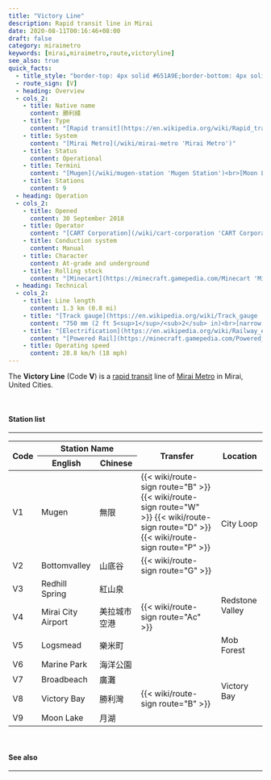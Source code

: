 ```yaml
---
title: "Victory Line"
description: Rapid transit line in Mirai
date: 2020-08-11T00:16:46+08:00
draft: false
category: miraimetro
keywords: [mirai,miraimetro,route,victoryline]
see_also: true
quick_facts:
  - title_style: "border-top: 4px solid #651A9E;border-bottom: 4px solid #651A9E;padding:2px 0;"
  - route_sign: [V]
  - heading: Overview
  - cols_2:
    - title: Native name
      content: 勝利綫
    - title: Type
      content: "[Rapid transit](https://en.wikipedia.org/wiki/Rapid_transit 'Rapid transit')"
    - title: System
      content: "[Mirai Metro](/wiki/mirai-metro 'Mirai Metro')"
    - title: Status
      content: Operational
    - title: Termini
      content: "[Mugen](/wiki/mugen-station 'Mugen Station')<br>[Moon Lake](/wiki/moon-lake-station 'Moon Lake')"
    - title: Stations
      content: 9
  - heading: Operation
  - cols_2:
    - title: Opened
      content: 30 September 2018
    - title: Operator
      content: "[CART Corporation](/wiki/cart-corporation 'CART Corporation')"
    - title: Conduction system
      content: Manual
    - title: Character
      content: At-grade and underground
    - title: Rolling stock
      content: "[Minecart](https://minecraft.gamepedia.com/Minecart 'Minecart')<br>(Purple [Concrete](https://minecraft.gamepedia.com/Concrete 'Concrete'))"
  - heading: Technical
  - cols_2:
    - title: Line length
      content: 1.3 km (0.8 mi)
    - title: "[Track gauge](https://en.wikipedia.org/wiki/Track_gauge 'Track gauge')"
      content: "750 mm (2 ft ​5<sup>1</sup>/<sub>2</sub> in)<br>[narrow gauge](https://en.wikipedia.org/wiki/Narrow-gauge_railway 'Narrow-gauge railway')"
    - title: "[Electrification](https://en.wikipedia.org/wiki/Railway_electrification_system 'Railway electrification system')"
      content: "[Powered Rail](https://minecraft.gamepedia.com/Powered_Rail 'Powered Rail')"
    - title: Operating speed
      content: 28.8 km/h (18 mph)
---
```


The **Victory Line** (Code **V**) is a [rapid transit](https://en.wikipedia.org/wiki/Rapid_transit "Rapid transit") line of [Mirai Metro](/wiki/mirai-metro "Mirai Metro") in Mirai, United Cities.

<br>

#### Station list

---

<div class="table-responsive">
  <table class="table table-sm table-bordered table-700 text-center">
    <thead class="thead-light">
      <tr>
        <th rowspan="2" class="align-middle">Code</th>
        <th colspan="2">Station Name</th>
        <th rowspan="2" class="align-middle">Transfer</th>
        <th rowspan="2" class="align-middle">Location</th>
      </tr>
      <tr>
        <th>English</th>
        <th>Chinese</th>
      </tr>
    </thead>
    <tbody>
      <tr>
        <td>
          <span class="station-code station-code-sm station-code-vl rounded-circle">V1</span>
        </td>
        <td>Mugen</td>
        <td>無限</td>
        <td>
          {{< wiki/route-sign route="B" >}}
          {{< wiki/route-sign route="W" >}}
          {{< wiki/route-sign route="D" >}}
          {{< wiki/route-sign route="P" >}}
        </td>
        <td rowspan="2">City Loop</td>
      </tr>
      <tr>
        <td>
          <span class="station-code station-code-sm station-code-vl rounded-circle">V2</span>
        </td>
        <td>Bottomvalley</td>
        <td>山底谷</td>
        <td>
          {{< wiki/route-sign route="G" >}}
        </td>
      </tr>
      <tr>
        <td>
          <span class="station-code station-code-sm station-code-vl rounded-circle">V3</span>
        </td>
        <td>Redhill Spring</td>
        <td>紅山泉</td>
        <td></td>
        <td rowspan="2">Redstone Valley</td>
      </tr>
      <tr>
        <td>
          <span class="station-code station-code-sm station-code-vl rounded-circle">V4</span>
        </td>
        <td>Mirai City Airport</td>
        <td>美拉城市空港</td>
        <td>
          {{< wiki/route-sign route="Ac" >}}
        </td>
      </tr>
      <tr>
        <td>
          <span class="station-code station-code-sm station-code-vl rounded-circle">V5</span>
        </td>
        <td>Logsmead</td>
        <td>樂米町</td>
        <td></td>
        <td>Mob Forest</td>
      </tr>
      <tr>
        <td>
          <span class="station-code station-code-sm station-code-vl rounded-circle">V6</span>
        </td>
        <td>Marine Park</td>
        <td>海洋公園</td>
        <td></td>
        <td rowspan="4">Victory Bay</td>
      </tr>
      <tr>
        <td>
          <span class="station-code station-code-sm station-code-vl rounded-circle">V7</span>
        </td>
        <td>Broadbeach</td>
        <td>廣灘</td>
        <td></td>
      </tr>
      <tr>
        <td>
          <span class="station-code station-code-sm station-code-vl rounded-circle">V8</span>
        </td>
        <td>Victory Bay</td>
        <td>勝利灣</td>
        <td>
          {{< wiki/route-sign route="B" >}}
        </td>
      </tr>
      <tr>
        <td>
          <span class="station-code station-code-sm station-code-vl rounded-circle">V9</span>
        </td>
        <td>Moon Lake</td>
        <td>月湖</td>
        <td></td>
      </tr>
    </tbody>
  </table>
</div>

<br>

#### See also

---